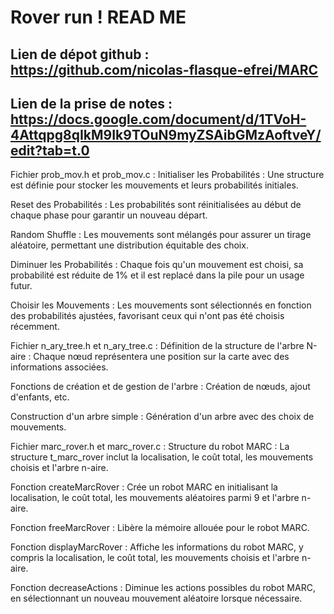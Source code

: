 # Rover run ! READ ME

## Lien de dépot github : https://github.com/nicolas-flasque-efrei/MARC

## Lien de la prise de notes : https://docs.google.com/document/d/1TVoH-4Attqpg8qIkM9Ik9TOuN9myZSAibGMzAoftveY/edit?tab=t.0

Fichier prob_mov.h et prob_mov.c :
Initialiser les Probabilités :
Une structure est définie pour stocker les mouvements et leurs probabilités initiales.

Reset des Probabilités :
Les probabilités sont réinitialisées au début de chaque phase pour garantir un nouveau départ.

Random Shuffle :
Les mouvements sont mélangés pour assurer un tirage aléatoire, permettant une distribution équitable des choix.

Diminuer les Probabilités :
Chaque fois qu'un mouvement est choisi, sa probabilité est réduite de 1% et il est replacé dans la pile pour un usage futur.

Choisir les Mouvements :
Les mouvements sont sélectionnés en fonction des probabilités ajustées, favorisant ceux qui n'ont pas été choisis récemment.

Fichier n_ary_tree.h et n_ary_tree.c :
Définition de la structure de l'arbre N-aire :
Chaque nœud représentera une position sur la carte avec des informations associées.

Fonctions de création et de gestion de l'arbre :
Création de nœuds, ajout d'enfants, etc.

Construction d'un arbre simple :
Génération d'un arbre avec des choix de mouvements.

Fichier marc_rover.h et marc_rover.c :
Structure du robot MARC :
La structure t_marc_rover inclut la localisation, le coût total, les mouvements choisis et l'arbre n-aire.

Fonction createMarcRover :
Crée un robot MARC en initialisant la localisation, le coût total, les mouvements aléatoires parmi 9 et l'arbre n-aire.

Fonction freeMarcRover :
Libère la mémoire allouée pour le robot MARC.

Fonction displayMarcRover :
Affiche les informations du robot MARC, y compris la localisation, le coût total, les mouvements choisis et l'arbre n-aire.

Fonction decreaseActions :
Diminue les actions possibles du robot MARC, en sélectionnant un nouveau mouvement aléatoire lorsque nécessaire.
